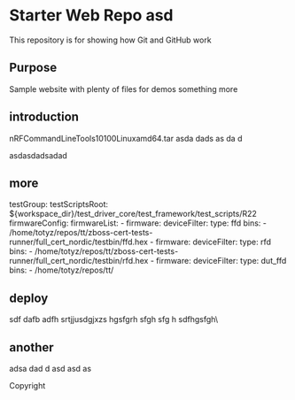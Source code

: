 # Starter Web Repo asd

This repository is for showing how Git and GitHub work

## Purpose

Sample website with plenty of files for demos
something more

## introduction

nRFCommandLineTools10100Linuxamd64.tar
asda
dads
as
da
d

asdasdadsadad


## more

testGroup:
        testScriptsRoot: ${workspace_dir}/test_driver_core/test_framework/test_scripts/R22
        firmwareConfig:
          firmwareList:
            - firmware:
                deviceFilter:
                  type: ffd
                bins:
                  - /home/totyz/repos/tt/zboss-cert-tests-runner/full_cert_nordic/testbin/ffd.hex
            - firmware:
                deviceFilter:
                  type: rfd
                bins:
                  - /home/totyz/repos/tt/zboss-cert-tests-runner/full_cert_nordic/testbin/rfd.hex
            - firmware:
                deviceFilter:
                  type: dut_ffd
                bins:
                  - /home/totyz/repos/tt/


## deploy

sdf
dafb
adfh
srtjjusdgjxzs
hgsfgrh
sfgh
sfg
h
sdfhgsfgh\


## another
 
 adsa
 dad
 d
 asd
 asd
 as


Copyright
